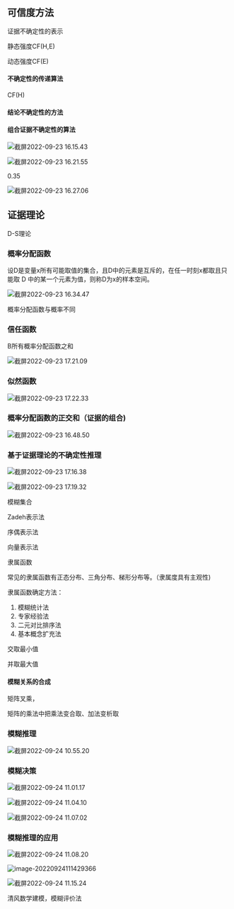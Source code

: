 ## 可信度方法

证据不确定性的表示

静态强度CF(H,E)

动态强度CF(E)



#### 不确定性的传递算法

CF(H)





#### 结论不确定性的方法





#### 组合证据不确定性的算法

![截屏2022-09-23 16.15.43](https://xingqiu-tuchuang-1256524210.cos.ap-shanghai.myqcloud.com/3978/%E6%88%AA%E5%B1%8F2022-09-23%2016.15.43.png)





![截屏2022-09-23 16.21.55](https://xingqiu-tuchuang-1256524210.cos.ap-shanghai.myqcloud.com/3978/%E6%88%AA%E5%B1%8F2022-09-23%2016.21.55.png)



0.35

![截屏2022-09-23 16.27.06](https://xingqiu-tuchuang-1256524210.cos.ap-shanghai.myqcloud.com/3978/%E6%88%AA%E5%B1%8F2022-09-23%2016.27.06.png)





## 证据理论

D-S理论



### 概率分配函数

设D是变量x所有可能取值的集合，且D中的元素是互斥的，在任一时刻x都取且只能取 D 中的某一个元素为值，则称D为x的样本空间。

![截屏2022-09-23 16.34.47](https://xingqiu-tuchuang-1256524210.cos.ap-shanghai.myqcloud.com/3978/%E6%88%AA%E5%B1%8F2022-09-23%2016.34.47.png)

概率分配函数与概率不同



### 信任函数

B所有概率分配函数之和

![截屏2022-09-23 17.21.09](https://xingqiu-tuchuang-1256524210.cos.ap-shanghai.myqcloud.com/3978/%E6%88%AA%E5%B1%8F2022-09-23%2017.21.09.png)



### 似然函数

![截屏2022-09-23 17.22.33](https://xingqiu-tuchuang-1256524210.cos.ap-shanghai.myqcloud.com/3978/%E6%88%AA%E5%B1%8F2022-09-23%2017.22.33.png)





### 概率分配函数的正交和（证据的组合) 

![截屏2022-09-23 16.48.50](https://xingqiu-tuchuang-1256524210.cos.ap-shanghai.myqcloud.com/3978/%E6%88%AA%E5%B1%8F2022-09-23%2016.48.50.png)





### 基于证据理论的不确定性推理



![截屏2022-09-23 17.16.38](https://xingqiu-tuchuang-1256524210.cos.ap-shanghai.myqcloud.com/3978/%E6%88%AA%E5%B1%8F2022-09-23%2017.16.38.png)



![截屏2022-09-23 17.19.32](https://xingqiu-tuchuang-1256524210.cos.ap-shanghai.myqcloud.com/3978/%E6%88%AA%E5%B1%8F2022-09-23%2017.19.32.png)







模糊集合



Zadeh表示法

序偶表示法

向量表示法



隶属函数

常见的隶属函数有正态分布、三角分布、梯形分布等。（隶属度具有主观性) 

隶属函数确定方法：

1) 模糊统计法
2) 专家经验法
3) 二元对比排序法
4) 基本概念扩充法



交取最小值

并取最大值







#### 模糊关系的合成

矩阵叉乘，

矩阵的乘法中把乘法变合取、加法变析取





### 模糊推理

![截屏2022-09-24 10.55.20](https://xingqiu-tuchuang-1256524210.cos.ap-shanghai.myqcloud.com/3978/%E6%88%AA%E5%B1%8F2022-09-24%2010.55.20.png)





### 模糊决策

![截屏2022-09-24 11.01.17](https://xingqiu-tuchuang-1256524210.cos.ap-shanghai.myqcloud.com/3978/%E6%88%AA%E5%B1%8F2022-09-24%2011.01.17.png)



![截屏2022-09-24 11.04.10](https://xingqiu-tuchuang-1256524210.cos.ap-shanghai.myqcloud.com/3978/%E6%88%AA%E5%B1%8F2022-09-24%2011.04.10.png)



![截屏2022-09-24 11.07.02](https://xingqiu-tuchuang-1256524210.cos.ap-shanghai.myqcloud.com/3978/%E6%88%AA%E5%B1%8F2022-09-24%2011.07.02.png)



### 模糊推理的应用

![截屏2022-09-24 11.08.20](https://xingqiu-tuchuang-1256524210.cos.ap-shanghai.myqcloud.com/3978/%E6%88%AA%E5%B1%8F2022-09-24%2011.08.20.png)



![image-20220924111429366](https://xingqiu-tuchuang-1256524210.cos.ap-shanghai.myqcloud.com/3978/image-20220924111429366.png)



![截屏2022-09-24 11.15.24](https://xingqiu-tuchuang-1256524210.cos.ap-shanghai.myqcloud.com/3978/%E6%88%AA%E5%B1%8F2022-09-24%2011.15.24.png)

清风数学建模，模糊评价法



